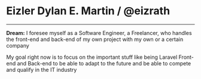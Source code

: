 # Eizler Dylan E. Martin / @eizrath

---

**Dream:**
I foresee myself as a Software Engineer, a Freelancer, who handles the front-end and back-end of my own project with my own or a certain company

My goal right now is to focus on the important stuff like being Laravel Front-end and Back-end to be able to adapt to the future and be able to compete and qualify in the IT industry